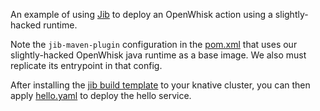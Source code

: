 An example of using [Jib](https://github.com/GoogleContainerTools/jib)
to deploy an OpenWhisk action using a slightly-hacked runtime.

Note the `jib-maven-plugin` configuration in the [pom.xml](pom.xml)
that uses our slightly-hacked OpenWhisk java runtime as a base image.
We also must replicate its entrypoint in that config.

After installing the [jib build
template](https://github.com/knative/build-templates/tree/master/jib)
to your knative cluster, you can then apply [hello.yaml](hello.yaml)
to deploy the hello service.
